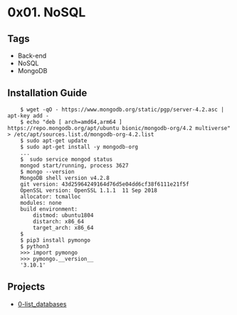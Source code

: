 # 0x01. NoSQL

## Tags

- Back-end
- NoSQL
- MongoDB

## Installation Guide 

        $ wget -qO - https://www.mongodb.org/static/pgp/server-4.2.asc | apt-key add -
        $ echo "deb [ arch=amd64,arm64 ] https://repo.mongodb.org/apt/ubuntu bionic/mongodb-org/4.2 multiverse" > /etc/apt/sources.list.d/mongodb-org-4.2.list
        $ sudo apt-get update
        $ sudo apt-get install -y mongodb-org
        ...
        $  sudo service mongod status
        mongod start/running, process 3627
        $ mongo --version
        MongoDB shell version v4.2.8
        git version: 43d25964249164d76d5e04dd6cf38f6111e21f5f
        OpenSSL version: OpenSSL 1.1.1  11 Sep 2018
        allocator: tcmalloc
        modules: none
        build environment:
            distmod: ubuntu1804
            distarch: x86_64
            target_arch: x86_64
        $  
        $ pip3 install pymongo
        $ python3
        >>> import pymongo
        >>> pymongo.__version__
        '3.10.1'

## Projects

- [0-list_databases](/0x01-NoSQL/0-list_databases)

